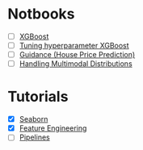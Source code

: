 # Notbooks
- [ ] [XGBoost](https://www.kaggle.com/prashant111/xgboost-k-fold-cv-feature-importance)
- [ ] [Tuning hyperparameter XGBoost](https://www.kaggle.com/prashant111/a-guide-on-xgboost-hyperparameters-tuning)
- [ ] [Guidance (House Price Prediction)](https://www.kaggle.com/pmarcelino/comprehensive-data-exploration-with-python/notebook)
- [ ] [Handling Multimodal Distributions](https://www.kaggle.com/iamleonie/handling-multimodal-distributions-fe-techniques)

# Tutorials
- [x] [Seaborn](https://www.kaggle.com/learn/data-visualization)
- [x] [Feature Engineering](https://www.kaggle.com/learn/feature-engineering)
- [ ] [Pipelines](https://www.kaggle.com/alexisbcook/pipelines)